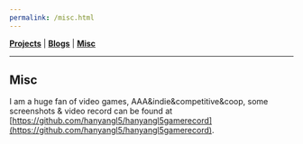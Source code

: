 ```yaml
---
permalink: /misc.html
---
```


[**Projects**](/projects.md) | [**Blogs**](/blogs.md) | [**Misc**](/misc.md)

---

## Misc

I am a huge fan of video games, AAA&indie&competitive&coop, some screenshots & video record can be found at [https://github.com/hanyangl5/hanyangl5gamerecord](https://github.com/hanyangl5/hanyangl5gamerecord).